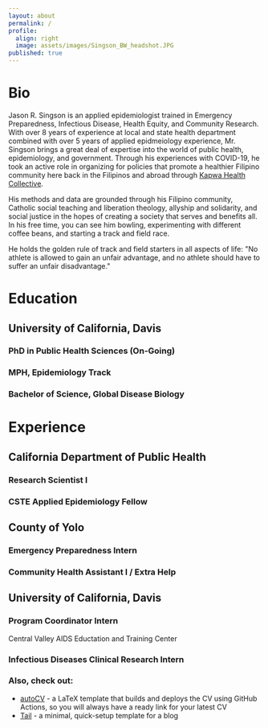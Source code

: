 ```yaml
---
layout: about
permalink: /
profile:
  align: right
  image: assets/images/Singson_BW_headshot.JPG
published: true
---
```


# Bio
Jason R. Singson is an applied epidemiologist trained in Emergency Preparedness, Infectious Disease, Health Equity, and Community Research. With over 8 years of experience at local and state health department combined with over 5 years of applied epidmeiology experience, Mr. Singson brings a great deal of expertise into the world of public health, epidemiology, and government. Through his experiences with COVID-19, he took an active role in organizing for policies that promote a healthier Filipino community here back in the Filipinos and abroad through [Kapwa Health Collective](https://instagram.com/kapwahealthsf). 

His methods and data are grounded through his Filipino community, Catholic social teaching and liberation theology, allyship and solidarity, and social justice in the hopes of creating a society that serves and benefits all. In his free time, you can see him bowling, experimenting with different coffee beans, and starting a track and field race.

He holds the golden rule of track and field starters in all aspects of life: "No athlete is allowed to gain an unfair advantage, and no athlete should have to suffer an unfair disadvantage."

# Education
## University of California, Davis
### PhD in Public Health Sciences (On-Going)
### MPH, Epidemiology Track
### Bachelor of Science, Global Disease Biology

# Experience
## California Department of Public Health
### Research Scientist I

### CSTE Applied Epidemiology Fellow

## County of Yolo
### Emergency Preparedness Intern

### Community Health Assistant I / Extra Help

## University of California, Davis
### Program Coordinator Intern
Central Valley AIDS Eductation and Training Center
### Infectious Diseases Clinical Research Intern
### Also, check out:

- [autoCV](https://github.com/jitinnair1/autocv) - a LaTeX template that builds and deploys the CV using GitHub Actions, so you will always have a ready link for your latest CV
- [Tail](https://github.com/jitinnair1/tail) - a minimal, quick-setup template for a blog

